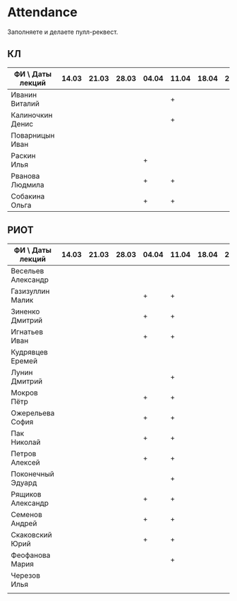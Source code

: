 ﻿# Attendance

Заполняете и делаете пулл-реквест.

## КЛ

| ФИ \ Даты лекций     |14.03|21.03|28.03|04.04|11.04|18.04|25.04|16.05| Сумма |
|----------------------|-----|-----|-----|-----|-----|-----|-----|-----|-------|
| Иванин Виталий       |     |     |     |     |  +  |     |     |     |       |
| Калиночкин Денис     |     |     |     |     |  +  |     |     |     |       |
| Поварницын Иван      |     |     |     |     |     |     |     |     |       |
| Раскин Илья          |     |     |     |  +  |     |     |     |     |       |
| Рванова Людмила      |     |     |     |  +  |  +  |     |     |     |       |
| Собакина Ольга       |     |     |     |  +  |  +  |     |     |     |       |

## РИОТ

| ФИ \ Даты лекций     |14.03|21.03|28.03|04.04|11.04|18.04|25.04|16.05| Сумма |
|----------------------|-----|-----|-----|-----|-----|-----|-----|-----|-------|
| Весельев Александр   |     |     |     |     |     |     |     |     |       |
| Газизуллин Малик     |     |     |     |  +  |  +  |     |     |     |       |
| Зиненко Дмитрий      |     |     |     |  +  |  +  |     |     |     |       |
| Игнатьев Иван        |     |     |     |  +  |  +  |     |     |     |       |
| Кудрявцев Еремей     |     |     |     |     |     |     |     |     |       |
| Лунин Дмитрий        |     |     |     |     |  +  |     |     |     |       |
| Мокров Пётр          |     |     |     |  +  |  +  |     |     |     |       |
| Ожерельева София     |     |     |     |  +  |  +  |     |     |     |       |
| Пак Николай          |     |     |     |  +  |  +  |     |     |     |       |
| Петров Алексей       |     |     |     |  +  |  +  |     |     |     |       |
| Поконечный Эдуард    |     |     |     |     |  +  |     |     |     |       |
| Рящиков Александр    |     |     |     |  +  |  +  |     |     |     |       |
| Семенов Андрей       |     |     |     |  +  |  +  |     |     |     |       |
| Скаковский Юрий      |     |     |     |  +  |  +  |     |     |     |       |
| Феофанова Мария      |     |     |     |     |  +  |     |     |     |       |
| Черезов Илья         |     |     |     |     |     |     |     |     |       |
|                      |     |     |     |     |     |     |     |     |       |
